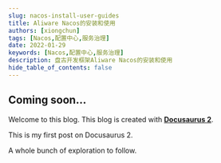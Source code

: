 ```yaml
---
slug: nacos-install-user-guides
title: Aliware Nacos的安装和使用
authors: [xiongchun]
tags: [Nacos,配置中心,服务治理]
date: 2022-01-29
keywords: [Nacos,配置中心,服务治理]
description: 盘古开发框架Aliware Nacos的安装和使用
hide_table_of_contents: false
---
```


## Coming soon...

Welcome to this blog. This blog is created with [**Docusaurus 2**](https://docusaurus.io/).

<!--truncate-->

This is my first post on Docusaurus 2.

A whole bunch of exploration to follow.
